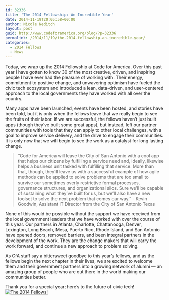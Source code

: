 ```yaml
---
id: 32336
title: 'The 2014 Fellowship: An Incredible Year'
date: 2014-11-19T20:05:58+00:00
author: Nicole Neditch
layout: post
guid: http://www.codeforamerica.org/blog/?p=32336
permalink: /2014/11/19/the-2014-fellowship-an-incredible-year/
categories:
  - 2014 Fellows
  - News
---
```

Today, we wrap up the 2014 Fellowship at Code for America. Over this past year I have gotten to know 30 of the most creative, driven, and inspiring people I have ever had the pleasure of working with. Their energy, commitment to positive change, and unwavering optimism have fueled the civic tech ecosystem and introduced a lean, data-driven, and user-centered approach to the local governments they have worked with all over the country.

Many apps have been launched, events have been hosted, and stories have been told, but it is only when the fellows leave that we really begin to see the fruits of their labor. If we are successful, the fellows haven&#8217;t just built apps (though they&#8217;ve built some great apps), but instead, left our partner communities with tools that they can apply to other local challenges, with a goal to improve service delivery, and the drive to engage their communities. It is only now that we will begin to see the work as a catalyst for long lasting change.

> &#8220;Code for America will leave the City of San Antonio with a cool app that helps our citizens by fulfilling a service need and, ideally, likewise helps a business unit tasked with fulfilling that service. More than that, though, they’ll leave us with a successful example of how agile methods can be applied to solve problems that are too small to survive our sometimes overly restrictive formal processes, governance structures, and organizational silos. Sure we’ll be capable of sustaining what they’ve built for us, but we’ll also have a new toolset to solve the next problem that comes our way.” - Kevin Goodwin, Assistant IT Director from the City of San Antonio Texas

None of this would be possible without the support we have received from the local government leaders that we have worked with over the course of this year. Our partners in Atlanta, Charlotte, Chattanooga, Denver, Lexington, Long Beach, Mesa, Puerto Rico, Rhode Island, and San Antonio have opened doors, removed barriers, and been integral partners in the development of the work. They are the change makers that will carry the work forward, and continue a new approach to problem solving.

As CfA staff say a bittersweet goodbye to this year’s fellows, and as the fellows begin the next chapter in their lives, we are excited to welcome them and their government partners into a growing network of alumni — an amazing group of people who are out there in the world making our communities better.

Thank you for a special year; here’s to the future of civic tech! [<img class="aligncenter wp-image-32337" src="http://www.codeforamerica.org/blog/wp-content/uploads/2014/11/15590969237_0f535e09ff_k.jpg" alt="The 2014 Fellows!" />](http://www.codeforamerica.org/blog/wp-content/uploads/2014/11/15590969237_0f535e09ff_k.jpg)